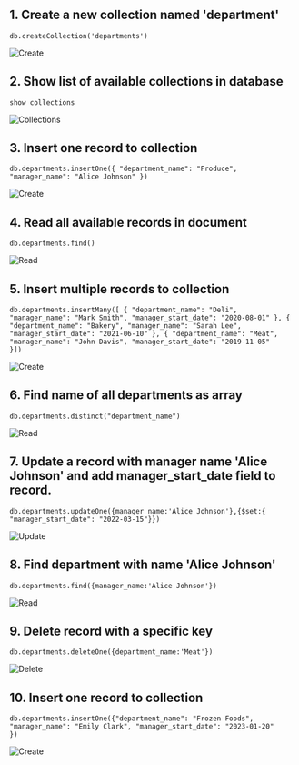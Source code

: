 ## 1. Create a new collection named 'department'

<code>db.createCollection('departments')</code>

![Create](https://i.postimg.cc/sXwpDdrG/Screenshot-2025-02-18-at-4-47-49-pm.png)

## 2. Show list of available collections in database

<code>show collections</code>

![Collections](https://i.postimg.cc/5yrLLBjx/Screenshot-2025-02-18-at-4-48-25-pm.png)

## 3. Insert one record to collection

<code>db.departments.insertOne({
"department_name": "Produce",
"manager_name": "Alice Johnson"
})</code>

![Create](https://i.postimg.cc/7Z00JT4k/Screenshot-2025-02-18-at-4-51-07-pm.png)

## 4. Read all available records in document

<code>db.departments.find()</code>

![Read](https://i.postimg.cc/hGnxLP47/Screenshot-2025-02-18-at-4-51-17-pm.png)

## 5. Insert multiple records to collection

<code>db.departments.insertMany([ {
"department_name": "Deli",
"manager_name": "Mark Smith",
"manager_start_date": "2020-08-01"
},
{
"department_name": "Bakery",
"manager_name": "Sarah Lee",
"manager_start_date": "2021-06-10"
},
{
"department_name": "Meat",
"manager_name": "John Davis",
"manager_start_date": "2019-11-05"
}])</code>

![Create](https://i.postimg.cc/W4sFDWSG/Screenshot-2025-02-18-at-4-52-36-pm.png)

## 6. Find name of all departments as array

<code>db.departments.distinct("department_name")</code>

![Read](https://i.postimg.cc/mDDPjPvh/Screenshot-2025-02-18-at-4-54-23-pm.png)

## 7. Update a record with manager name 'Alice Johnson' and add manager_start_date field to record.

<code>db.departments.updateOne({manager_name:'Alice Johnson'},{$set:{ "manager_start_date": "2022-03-15"}})</code>

![Update](https://i.postimg.cc/dDMDJ4LT/Screenshot-2025-02-18-at-4-57-00-pm.png)

## 8. Find department with name 'Alice Johnson'

<code>db.departments.find({manager_name:'Alice Johnson'})
</code>

![Read](https://i.postimg.cc/SQHGX49c/Screenshot-2025-02-18-at-4-57-34-pm.png)

## 9. Delete record with a specific key

<code>db.departments.deleteOne({department_name:'Meat'})</code>

![Delete](https://i.postimg.cc/kgvNhtpy/Screenshot-2025-02-18-at-5-00-09-pm.png)

## 10. Insert one record to collection

<code>db.departments.insertOne({"department_name": "Frozen Foods",
"manager_name": "Emily Clark",
"manager_start_date": "2023-01-20"
})</code>

![Create](https://i.postimg.cc/6qZnV7Zn/Screenshot-2025-02-18-at-5-00-51-pm.png)
